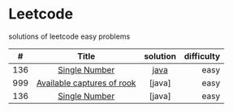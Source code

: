 # Leetcode
solutions of leetcode easy problems




| #             | Title                                                          | solution                            | difficulty|
| ------------- |:--------------------------------------------------------------:| :----------------------------------:| ---------:|
| 136           | [Single Number](https://leetcode.com/problems/single-number/)  |[java](https://github.com/thakurshilpa/Leetcode/blob/master/java/Shortest%20Unsorted%20Continuous%20Subarray.java)                              | easy      |
| 999          |[Available captures of rook](https://leetcode.com/problems/available-captures-for-rook/)   |[java]                               |  easy     |
|136           |[Single Number](https://leetcode.com/problems/single-number/)    |[java]                               | easy       |
